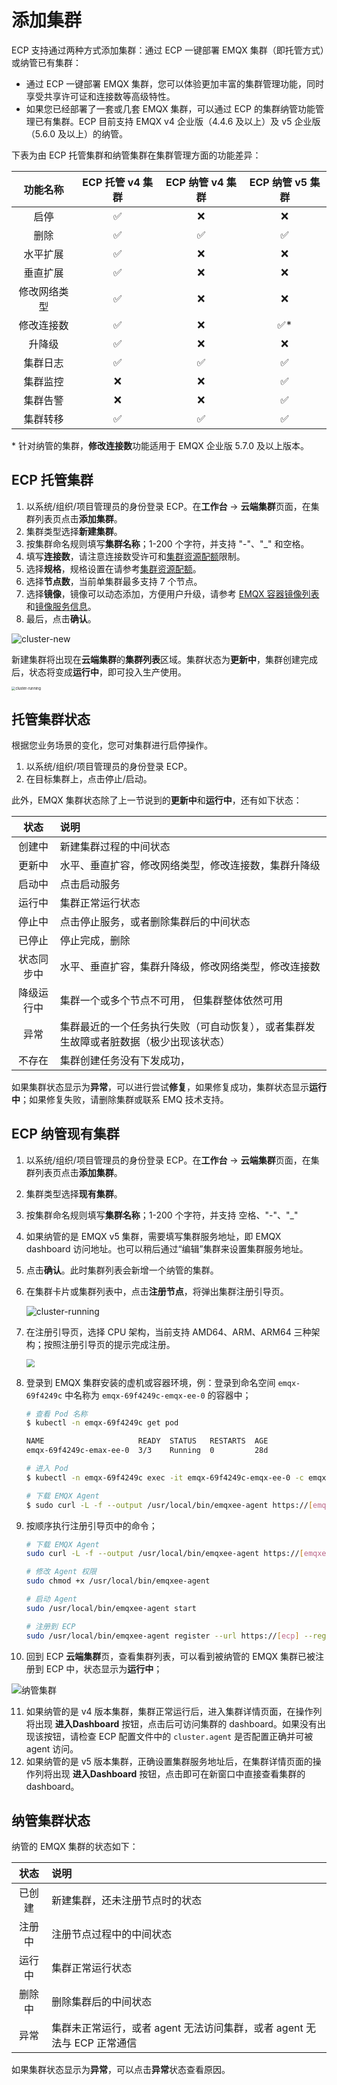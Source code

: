 # 添加集群

ECP 支持通过两种方式添加集群：通过 ECP 一键部署 EMQX 集群（即托管方式）或纳管已有集群：

- 通过 ECP 一键部署 EMQX 集群，您可以体验更加丰富的集群管理功能，同时享受共享许可证和连接数等高级特性。
- 如果您已经部署了一套或几套 EMQX 集群，可以通过 ECP 的集群纳管功能管理已有集群。ECP 目前支持 EMQX v4 企业版（4.4.6 及以上）及 v5 企业版（5.6.0 及以上）的纳管。

下表为由 ECP 托管集群和纳管集群在集群管理方面的功能差异：

|功能名称|ECP 托管 v4 集群|ECP 纳管 v4 集群|ECP 纳管 v5 集群|
|:--------:|:----:|:----:|:----:|
|启停|✅|❌|❌|
|删除|✅|✅|✅|
|水平扩展|✅|❌|❌|
|垂直扩展|✅|❌|❌|
|修改网络类型|✅|❌|❌|
|修改连接数|✅|❌|✅*|
|升降级|✅|❌|❌|
|集群日志|✅|✅|✅|
|集群监控|❌|❌|✅|
|集群告警|❌|❌|✅|
|集群转移|✅|✅|✅|

\* 针对纳管的集群，**修改连接数**功能适用于 EMQX 企业版 5.7.0 及以上版本。

## ECP 托管集群

1. 以系统/组织/项目管理员的身份登录 ECP。在**工作台** -> **云端集群**页面，在集群列表页点击**添加集群**。
2. 集群类型选择**新建集群**。
3. 按集群命名规则填写**集群名称**；1-200 个字符，并支持 "-"、"_" 和空格。
4. 填写**连接数**，请注意连接数受许可和[集群资源配额](../system_admin/resource_config.md#集群资源配额)限制。
5. 选择**规格**，规格设置在请参考[集群资源配额](../system_admin/resource_config.md#集群资源配额)。
6. 选择**节点数**，当前单集群最多支持 7 个节点。
7. 选择**镜像**，镜像可以动态添加，方便用户升级，请参考 [EMQX 容器镜像列表](../system_admin/resource_config.md#emqx-容器镜像列表)和[镜像服务信息](../system_admin/resource_config.md#配置镜像服务信息)。
8. 最后，点击**确认**。

![cluster-new](./_assets/cluster-new.png)

新建集群将出现在**云端集群**的**集群列表**区域。集群状态为**更新中**，集群创建完成后，状态将变成**运行中**，即可投入生产使用。

<img src="./_assets/cluster-running.png" alt="cluster-running" style="zoom:40%;" />

## 托管集群状态

根据您业务场景的变化，您可对集群进行启停操作。

1. 以系统/组织/项目管理员的身份登录 ECP。
2. 在目标集群上，点击停止/启动。

此外，EMQX 集群状态除了上一节说到的**更新中**和**运行中**，还有如下状态：

|    状态    | 说明                                                         |
| :--------: | :----------------------------------------------------------- |
|   创建中   | 新建集群过程的中间状态                                       |
|   更新中   | 水平、垂直扩容，修改网络类型，修改连接数，集群升降级         |
|   启动中   | 点击启动服务                                                 |
|   运行中   | 集群正常运行状态                                             |
|   停止中   | 点击停止服务，或者删除集群后的中间状态                       |
|   已停止   | 停止完成，删除                                               |
| 状态同步中 | 水平、垂直扩容，集群升降级，修改网络类型，修改连接数         |
| 降级运行中 | 集群一个或多个节点不可用， 但集群整体依然可用                |
|    异常    | 集群最近的一个任务执行失败（可自动恢复），或者集群发生故障或者脏数据（极少出现该状态） |
|   不存在   | 集群创建任务没有下发成功，                                   |

如果集群状态显示为**异常**，可以进行尝试**修复**，如果修复成功，集群状态显示**运行中**；如果修复失败，请删除集群或联系 EMQ 技术支持。

## ECP 纳管现有集群

1. 以系统/组织/项目管理员的身份登录 ECP。在**工作台** -> **云端集群**页面，在集群列表页点击**添加集群**。

2. 集群类型选择**现有集群**。

3. 按集群命名规则填写**集群名称**；1-200 个字符，并支持 空格、"-"、"_"

4. 如果纳管的是 EMQX v5 集群，需要填写集群服务地址，即 EMQX dashboard 访问地址。也可以稍后通过“编辑”集群来设置集群服务地址。

5. 点击**确认**。此时集群列表会新增一个纳管的集群。

6. 在集群卡片或集群列表中，点击**注册节点**，将弹出集群注册引导页。

   

   ![cluster-running](./_assets/cluster-existing-init.png)  



7. 在注册引导页，选择 CPU 架构，当前支持 AMD64、ARM、ARM64 三种架构；按照注册引导页的提示完成注册。

   

   <img src="./_assets/cluster-existing-reg.png" style="zoom:80%;" align="middle"> 



8. 登录到 EMQX 集群安装的虚机或容器环境，例：登录到命名空间 `emqx-69f4249c` 中名称为 `emqx-69f4249c-emqx-ee-0` 的容器中；

   ```bash
   # 查看 Pod 名称
   $ kubectl -n emqx-69f4249c get pod                          
   
   NAME                     READY  STATUS   RESTARTS  AGE
   emqx-69f4249c-emax-ee-0  3/3    Running  0         28d
   
   # 进入 Pod
   $ kubectl -n emqx-69f4249c exec -it emqx-69f4249c-emqx-ee-0 -c emqx -- sh
   
   # 下载 EMQX Agent
   $ sudo curl -L -f --output /usr/local/bin/emqxee-agent https://[emqxee-agent]
   ```

9. 按顺序执行注册引导页中的命令；

   ```bash
   # 下载 EMQX Agent 
   sudo curl -L -f --output /usr/local/bin/emqxee-agent https://[emqxee-agent]
   
   # 修改 Agent 权限
   sudo chmod +x /usr/local/bin/emqxee-agent
   
   # 启动 Agent
   sudo /usr/local/bin/emqxee-agent start
   
   # 注册到 ECP
   sudo /usr/local/bin/emqxee-agent register --url https://[ecp] --registration-token bf2779e5176446cd8e18fde81d826497
   ```

10. 回到 ECP **云端集群**页，查看集群列表，可以看到被纳管的 EMQX 集群已被注册到 ECP 中，状态显示为**运行中**；

![纳管集群](./_assets/cluster-existing.png) 

11. 如果纳管的是 v4 版本集群，集群正常运行后，进入集群详情页面，在操作列将出现 **进入Dashboard** 按钮，点击后可访问集群的 dashboard。如果没有出现该按钮，请检查 ECP 配置文件中的 `cluster.agent` 是否配置正确并可被 agent 访问。
12. 如果纳管的是 v5 版本集群，正确设置集群服务地址后，在集群详情页面的操作列将出现 **进入Dashboard** 按钮，点击即可在新窗口中直接查看集群的 dashboard。

## 纳管集群状态

纳管的 EMQX 集群的状态如下：

|  状态  | 说明                                                         |
| :----: | :----------------------------------------------------------- |
| 已创建 | 新建集群，还未注册节点时的状态                               |
| 注册中 | 注册节点过程中的中间状态                                     |
| 运行中 | 集群正常运行状态                                             |
| 删除中 | 删除集群后的中间状态                                         |
|  异常  | 集群未正常运行，或者 agent 无法访问集群，或者 agent 无法与 ECP 正常通信 |

如果集群状态显示为**异常**，可以点击**异常**状态查看原因。